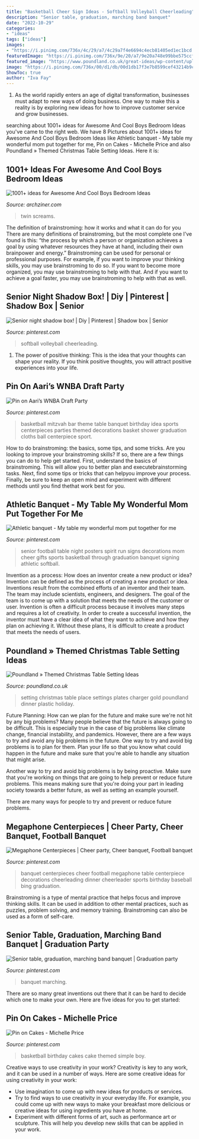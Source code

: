 ```yaml
---
title: "Basketball Cheer Sign Ideas - Softball Volleyball Cheerleading"
description: "Senior table, graduation, marching band banquet"
date: "2022-10-29"
categories:
- "ideas"
tags: ["ideas"]
images:
- "https://i.pinimg.com/736x/4c/29/a7/4c29a7f4e6694c4ecb81405ed1ec1bcd.jpg"
featuredImage: "https://i.pinimg.com/736x/9e/20/a7/9e20a748e99bbe575ccf533c675b6c44.jpg"
featured_image: "https://www.poundland.co.uk/great-ideas/wp-content/uploads/2015/11/place_setting_4-2-1024x1024.jpg"
image: "https://i.pinimg.com/736x/00/d1/db/00d1db17f3e7b8599cef43214b9c1cc5.jpg"
ShowToc: true
author: "Iva Fay"
---
```



1. As the world rapidly enters an age of digital transformation, businesses must adapt to new ways of doing business. One way to make this a reality is by exploring new ideas for how to improve customer service and grow businesses.

	

		
searching about 1001+ ideas for Awesome And Cool Boys Bedroom Ideas you've came to the right web. We have 8 Pictures about 1001+ ideas for Awesome And Cool Boys Bedroom Ideas like Athletic banquet - My table my wonderful mom put together for me, Pin on Cakes - Michelle Price and also Poundland » Themed Christmas Table Setting Ideas. Here it is:
		
    
## 1001+ Ideas For Awesome And Cool Boys Bedroom Ideas

<img loading=lazy src="https://archziner.com/wp-content/uploads/2020/07/wooden-floor-boys-room-paint-ideas-twin-bed-with-grey-bed-sheets-blue-led-lights-underneath-blue-white-poster-above-the-bed.jpg" onerror="this.onerror=null;this.src='https://tse1.mm.bing.net/th?id=OIP.zHGjuch15cMg3XqDFP9YDQHaJ3&amp;pid=15.1';" alt="1001+ ideas for Awesome And Cool Boys Bedroom Ideas">

_Source: archziner.com_

>twin screams. 

	

The definition of brainstroming: how it works and what it can do for you
There are many definitions of brainstroming, but the most complete one I’ve found is this: “the process by which a person or organization achieves a goal by using whatever resources they have at hand, including their own brainpower and energy.” Brainstroming can be used for personal or professional purposes. For example, if you want to improve your thinking skills, you may use brainstroming to do so. If you want to become more organized, you may use brainstroming to help with that. And if you want to achieve a goal faster, you may use brainstroming to help with that as well.

    
## Senior Night Shadow Box! | Diy | Pinterest | Shadow Box | Senior

<img loading=lazy src="https://i.pinimg.com/736x/9e/20/a7/9e20a748e99bbe575ccf533c675b6c44.jpg" onerror="this.onerror=null;this.src='https://tse4.mm.bing.net/th?id=OIP.SnabP3CmKXkmoV2TXAC-MwHaJ4&amp;pid=15.1';" alt="Senior night shadow box! | Diy | Pinterest | Shadow box | Senior">

_Source: pinterest.com_

>softball volleyball cheerleading. 

	

1. The power of positive thinking: This is the idea that your thoughts can shape your reality. If you think positive thoughts, you will attract positive experiences into your life.

    
## Pin On Aari’s WNBA Draft Party

<img loading=lazy src="https://i.pinimg.com/736x/e1/52/e0/e152e023211ea1aa1a8ba412aef34d31.jpg" onerror="this.onerror=null;this.src='https://tse2.mm.bing.net/th?id=OIP.59_VHgOTuZQHLptf2bBUCgAAAA&amp;pid=15.1';" alt="Pin on Aari’s WNBA Draft Party">

_Source: pinterest.com_

>basketball mitzvah bar theme table banquet birthday idea sports centerpieces parties themed decorations basket shower graduation cloths ball centerpiece sport. 

	

How to do brainstroming: the basics, some tips, and some tricks.
Are you looking to improve your brainstroming skills? If so, there are a few things you can do to help get started. First, understand the basics of brainstroming. This will allow you to better plan and executebrainstorming tasks. Next, find some tips or tricks that can helpyou improve your process. Finally, be sure to keep an open mind and experiment with different methods until you find thethat work best for you.

    
## Athletic Banquet - My Table My Wonderful Mom Put Together For Me

<img loading=lazy src="https://i.pinimg.com/736x/00/d1/db/00d1db17f3e7b8599cef43214b9c1cc5.jpg" onerror="this.onerror=null;this.src='https://tse4.mm.bing.net/th?id=OIP.TDMLd8svJJ2I1F85FDpKRwHaJ3&amp;pid=15.1';" alt="Athletic banquet - My table my wonderful mom put together for me">

_Source: pinterest.com_

>senior football table night posters spirit run signs decorations mom cheer gifts sports basketball through graduation banquet signing athletic softball. 

	

Invention as a process: How does an inventor create a new product or idea?
Invention can be defined as the process of creating a new product or idea. Inventions result from the combined efforts of an inventor and their team. The team may include scientists, engineers, and designers. The goal of the team is to come up with a solution that meets the needs of the customer or user.
Invention is often a difficult process because it involves many steps and requires a lot of creativity. In order to create a successful invention, the inventor must have a clear idea of what they want to achieve and how they plan on achieving it. Without these plans, it is difficult to create a product that meets the needs of users.

    
## Poundland » Themed Christmas Table Setting Ideas

<img loading=lazy src="https://www.poundland.co.uk/great-ideas/wp-content/uploads/2015/11/place_setting_4-2-1024x1024.jpg" onerror="this.onerror=null;this.src='https://tse1.mm.bing.net/th?id=OIP.XeRX_RusKsRe3AgS9vVQRAHaHa&amp;pid=15.1';" alt="Poundland » Themed Christmas Table Setting Ideas">

_Source: poundland.co.uk_

>setting christmas table place settings plates charger gold poundland dinner plastic holiday. 

	

Future Planning: How can we plan for the future and make sure we're not hit by any big problems?
Many people believe that the future is always going to be difficult. This is especially true in the case of big problems like climate change, financial instability, and pandemics. However, there are a few ways to try and avoid any big problems in the future. 
One way to try and avoid big problems is to plan for them. Plan your life so that you know what could happen in the future and make sure that you're able to handle any situation that might arise. 

Another way to try and avoid big problems is by being proactive. Make sure that you're working on things that are going to help prevent or reduce future problems. This means making sure that you're doing your part in leading society towards a better future, as well as setting an example yourself. 

There are many ways for people to try and prevent or reduce future problems.

    
## Megaphone Centerpieces | Cheer Party, Cheer Banquet, Football Banquet

<img loading=lazy src="https://i.pinimg.com/736x/7e/56/4e/7e564e46b75d270907fcf68d71b1f560--cheerleading-centerpieces-cheer-banquet-centerpieces.jpg" onerror="this.onerror=null;this.src='https://tse2.mm.bing.net/th?id=OIP.lHcvM2zzb2OgAxDLYqtUigHaNK&amp;pid=15.1';" alt="Megaphone Centerpieces | Cheer party, Cheer banquet, Football banquet">

_Source: pinterest.com_

>banquet centerpieces cheer football megaphone table centerpiece decorations cheerleading dinner cheerleader sports birthday baseball bing graduation. 

	

Brainstroming is a type of mental practice that helps focus and improve thinking skills. It can be used in addition to other mental practices, such as puzzles, problem solving, and memory training. Brainstroming can also be used as a form of self-care.

    
## Senior Table, Graduation, Marching Band Banquet | Graduation Party

<img loading=lazy src="https://i.pinimg.com/736x/4c/29/a7/4c29a7f4e6694c4ecb81405ed1ec1bcd.jpg" onerror="this.onerror=null;this.src='https://tse3.mm.bing.net/th?id=OIP.nQNGPg0mWJ0wvZvKz7L2nAHaJ3&amp;pid=15.1';" alt="Senior table, graduation, marching band banquet | Graduation party">

_Source: pinterest.com_

>banquet marching. 

	

There are so many great inventions out there that it can be hard to decide which one to make your own. Here are five ideas for you to get started: 

    
## Pin On Cakes - Michelle Price

<img loading=lazy src="https://i.pinimg.com/736x/d1/8d/fc/d18dfcceed31d279b35d8cf70c98141b--basketball-birthday-cakes-basketball-stuff.jpg" onerror="this.onerror=null;this.src='https://tse4.mm.bing.net/th?id=OIP.zN7wZIhpMCl9vBem2AUqiwHaJ3&amp;pid=15.1';" alt="Pin on Cakes - Michelle Price">

_Source: pinterest.com_

>basketball birthday cakes cake themed simple boy. 

	

Creative ways to use creativity in your work?
Creativity is key to any work, and it can be used in a number of ways. Here are some creative ideas for using creativity in your work: 
- Use imagination to come up with new ideas for products or services.
- Try to find ways to use creativity in your everyday life. For example, you could come up with new ways to make your breakfast more delicious or creative ideas for using ingredients you have at home. 
- Experiment with different forms of art, such as performance art or sculpture. This will help you develop new skills that can be applied in your work.

